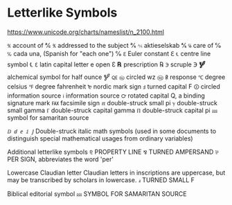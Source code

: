 # Letterlike Symbols
https://www.unicode.org/charts/nameslist/n_2100.html

 `℀`      account of                  ℀
 `℁`      addressed to the subject    ℁
 `⅍`      aktieselskab                 ⅍
 `℅`      care of                      ℅
 `℆`      cada una, (Spanish for "each one") ℅
 `ℇ`      Euler constant                  ℇ
 `℄`     centre line symbol               ℄
 `Ɛ`      latin capital letter e open     Ɛ
 **℞**      prescription                    ℞
 `℈`      scruple                         ℈
 **🝳**      alchemical symbol for half ounce 🝳
 `🜀`
 `🄮`      circled wz                      🄮
 `℟`      response
 `℃`     degree celsius
 `℉`     degree fahrenheit
 `₻`      nordic mark sign
 `Ⅎ`     turned capital F
 `🛈`     circled information source
 `ℹ`      information source
 `℺`      rotated capital Q, a binding signature mark
 `℻`      facsimile sign
 `ℼ`    double-struck small pi
 `ℽ`    double-struck small gamma
 `ℾ`    double-struck capital gamma
 `ℿ`    double-struck capital pi
 `⅏`       symbol for samaritan source


`ⅅ ⅆ ⅇ ⅈ ⅉ`   Double-struck italic math symbols (used in some documents to distinguish special mathematical usages from ordinary variables)

Additional letterlike symbols
`⅊`       PROPERTY LINE
`⅋`       TURNED AMPERSAND
`⅌`       PER SIGN, abbreviates the word 'per'


Lowercase Claudian letter
Claudian letters in inscriptions are uppercase, but may be transcribed by scholars in lowercase.
`ⅎ`  TURNED SMALL F

Biblical editorial symbol
`⅏`       SYMBOL FOR SAMARITAN SOURCE

